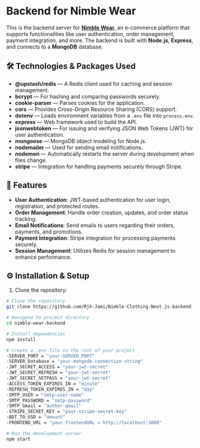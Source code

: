 # Backend for Nimble Wear

This is the backend server for **[Nimble Wear](https://nimble-clothing-next-js.vercel.app)**, an e-commerce platform that supports functionalities like user authentication, order management, payment integration, and more. The backend is built with **Node.js**, **Express**, and connects to a **MongoDB** database.

## 🛠️ Technologies & Packages Used

- **@upstash/redis** — A Redis client used for caching and session management.
- **bcrypt** — For hashing and comparing passwords securely.
- **cookie-parser** — Parses cookies for the application.
- **cors** — Provides Cross-Origin Resource Sharing (CORS) support.
- **dotenv** — Loads environment variables from a `.env` file into `process.env`.
- **express** — Web framework used to build the API.
- **jsonwebtoken** — For issuing and verifying JSON Web Tokens (JWT) for user authentication.
- **mongoose** — MongoDB object modeling for Node.js.
- **nodemailer** — Used for sending email notifications.
- **nodemon** — Automatically restarts the server during development when files change.
- **stripe** — Integration for handling payments securely through Stripe.

## 🚀 Features

- **User Authentication**: JWT-based authentication for user login, registration, and protected routes.
- **Order Management**: Handle order creation, updates, and order status tracking.
- **Email Notifications**: Send emails to users regarding their orders, payments, and promotions.
- **Payment Integration**: Stripe integration for processing payments securely.
- **Session Management**: Utilizes Redis for session management to enhance performance.

## ⚙️ Installation & Setup

1. Clone the repository:

```bash
# Clone the repository
git clone https://github.com/Rjk-Jami/Nimble-Clothing-Next.js-backend

# Navigate to project directory
cd nimble-wear-backend

# Install dependencies
npm install

# Create a .env file in the root of your project
-SERVER_PORT = "your-SERVER_PORT"
-SERVER_Database = "your-mongodb-connection-string"
-JWT_SECRET_ACCESS = "your-jwt-secret"
-JWT_SECRET_REFRESH = "your-jwt-secret"
-JWT_SECRET_SETPASS = "your-jwt-secret"
-ACCESS_TOKEN_EXPIRES_IN = "minute"
-REFRESH_TOKEN_EXPIRES_IN = "day"
-SMTP_USER = "smtp-user-name"
-SMTP_PASSWORD = "smtp-password"
-SMTP_Gmail = "author-gmail"
-STRIPE_SECRET_KEY = "your-stripe-secret-key"
-BDT_TO_USD = "amount"
-FRONTEND_URL = "your-frontendURL = http://localhost:3000"

# Run the development server
npm start